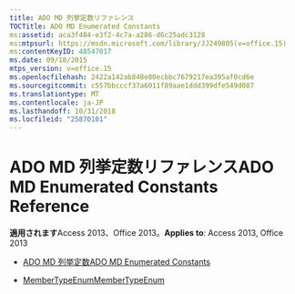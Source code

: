 ```yaml
---
title: ADO MD 列挙定数リファレンス
TOCTitle: ADO MD Enumerated Constants
ms:assetid: aca3f484-e3f2-4c7a-a286-d6c25adc3128
ms:mtpsurl: https://msdn.microsoft.com/library/JJ249805(v=office.15)
ms:contentKeyID: 48547017
ms.date: 09/18/2015
mtps_version: v=office.15
ms.openlocfilehash: 2422a142ab848e80ecbbc7679217ea395af0cd6e
ms.sourcegitcommit: c557bbcccf37a6011f89aae1ddd399dfe549d087
ms.translationtype: MT
ms.contentlocale: ja-JP
ms.lasthandoff: 10/31/2018
ms.locfileid: "25870101"
---
```

# <a name="ado-md-enumerated-constants-reference"></a><span data-ttu-id="53c15-102">ADO MD 列挙定数リファレンス</span><span class="sxs-lookup"><span data-stu-id="53c15-102">ADO MD Enumerated Constants Reference</span></span>


<span data-ttu-id="53c15-103">**適用されます**Access 2013、Office 2013。</span><span class="sxs-lookup"><span data-stu-id="53c15-103">**Applies to**: Access 2013, Office 2013</span></span>


  - [<span data-ttu-id="53c15-104">ADO MD 列挙定数</span><span class="sxs-lookup"><span data-stu-id="53c15-104">ADO MD Enumerated Constants</span></span>](ado-md-enumerated-constants.md)

  - [<span data-ttu-id="53c15-105">MemberTypeEnum</span><span class="sxs-lookup"><span data-stu-id="53c15-105">MemberTypeEnum</span></span>](membertypeenum.md)

